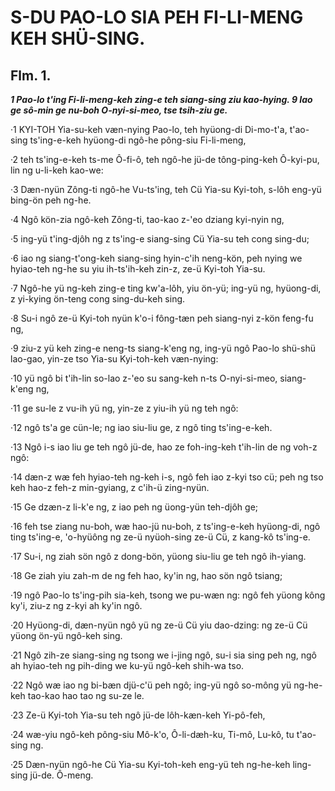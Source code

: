 
# S-DU PAO-LO SIA PEH FI-LI-MENG KEH SHÜ-SING.


## Flm. 1.

**_1 Pao-lo t'ing Fi-li-meng-keh zing-e teh siang-sing ziu kao-hying. 9 Iao ge sô-min ge nu-boh O-nyi-si-meo, tse tsih-ziu ge._**

·1 KYI-TOH Yia-su-keh væn-nying Pao-lo, teh hyüong-di Di-mo-t'a, t'ao-sing ts'ing-e-keh hyüong-di ngô-he pông-siu Fi-li-meng,

·2 teh ts'ing-e-keh ts-me Ô-fi-ô, teh ngô-he jü-de tông-ping-keh Ô-kyi-pu, lin ng u-li-keh kao-we:

·3 Dæn-nyün Zông-ti ngô-he Vu-ts'ing, teh Cü Yia-su Kyi-toh, s-lôh eng-yü bing-ön peh ng-he.

·4 Ngô kön-zia ngô-keh Zông-ti, tao-kao z-'eo dziang kyi-nyin ng,

·5 ing-yü t'ing-djôh ng z ts'ing-e siang-sing Cü Yia-su teh cong sing-du;

·6 iao ng siang-t'ong-keh siang-sing hyin-c'ih neng-kön, peh nying we hyiao-teh ng-he su yiu ih-ts'ih-keh zin-z, ze-ü Kyi-toh Yia-su.

·7 Ngô-he yü ng-keh zing-e ting kw'a-lôh, yiu ön-yü; ing-yü ng, hyüong-di, z yi-kying ön-teng cong sing-du-keh sing.

·8 Su-i ngô ze-ü Kyi-toh nyün k'o-i fông-tæn peh siang-nyi z-kön feng-fu ng,

·9 ziu-z yü keh zing-e neng-ts siang-k'eng ng, ing-yü ngô Pao-lo shü-shü lao-gao, yin-ze tso Yia-su Kyi-toh-keh væn-nying:

·10 yü ngô bi t'ih-lin so-lao z-'eo su sang-keh n-ts O-nyi-si-meo, siang-k'eng ng,

·11 ge su-le z vu-ih yü ng, yin-ze z yiu-ih yü ng teh ngô:

·12 ngô ts'a ge cün-le; ng iao siu-liu ge, z ngô ting ts'ing-e-keh.

·13 Ngô i-s iao liu ge teh ngô jü-de, hao ze foh-ing-keh t'ih-lin de ng voh-z ngô:

·14 dæn-z wæ feh hyiao-teh ng-keh i-s, ngô feh iao z-kyi tso cü; peh ng tso keh hao-z feh-z min-gyiang, z c'ih-ü zing-nyün.

·15 Ge dzæn-z li-k'e ng, z iao peh ng üong-yün teh-djôh ge;

·16 feh tse ziang nu-boh, wæ hao-jü nu-boh, z ts'ing-e-keh hyüong-di, ngô ting ts'ing-e, 'o-hyüông ng ze-ü nyüoh-sing ze-ü Cü, z kang-kô ts'ing-e.

·17 Su-i, ng ziah sön ngô z dong-bön, yüong siu-liu ge teh ngô ih-yiang.

·18 Ge ziah yiu zah-m de ng feh hao, ky'in ng, hao sön ngô tsiang;

·19 ngô Pao-lo ts'ing-pih sia-keh, tsong we pu-wæn ng: ngô feh yüong kông ky'i, ziu-z ng z-kyi ah ky'in ngô.

·20 Hyüong-di, dæn-nyün ngô yü ng ze-ü Cü yiu dao-dzing: ng ze-ü Cü yüong ön-yü ngô-keh sing.

·21 Ngô zih-ze siang-sing ng tsong we i-jing ngô, su-i sia sing peh ng, ngô ah hyiao-teh ng pih-ding we ku-yü ngô-keh shih-wa tso.

·22 Ngô wæ iao ng bi-bæn djü-c'ü peh ngô; ing-yü ngô so-mông yü ng-he-keh tao-kao hao tao ng su-ze le.

·23 Ze-ü Kyi-toh Yia-su teh ngô jü-de lôh-kæn-keh Yi-pô-feh,

·24 wæ-yiu ngô-keh pông-siu Mô-k'o, Ô-li-dæh-ku, Ti-mô, Lu-kô, tu t'ao-sing ng.

·25 Dæn-nyün ngô-he Cü Yia-su Kyi-toh-keh eng-yü teh ng-he-keh ling-sing jü-de. Ô-meng.




